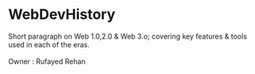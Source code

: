 # WebDevHistory
Short paragraph on Web 1.0,2.0 & Web 3.o; covering key features & tools used in each of the eras.
<br>
<br>
Owner : Rufayed Rehan